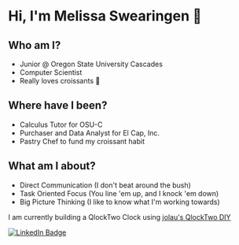 # Hi, I'm Melissa Swearingen 👋

## Who am I?

- Junior @ Oregon State University Cascades
- Computer Scientist 
- Really loves croissants 🥐

## Where have I been?

- Calculus Tutor for OSU-C
- Purchaser and Data Analyst for El Cap, Inc.
- Pastry Chef to fund my croissant habit

## What am I about?

- Direct Communication (I don't beat around the bush)
- Task Oriented Focus (You line 'em up, and I knock 'em down)
- Big Picture Thinking (I like to know what I'm working towards)



I am currently building a QlockTwo Clock using [jolau's QlockTwo DIY](https://github.com/jolau/QlockTwo_DIY "jolau's QlockTwo DIY")


[![LinkedIn Badge](https://img.shields.io/badge/LinkedIn-0077B5?style=for-the-badge&logo=linkedin&logoColor=white)](https://www.linkedin.com/in/melissa-swearingen/)



<!--
**swearingenmj/swearingenmj** is a ✨ _special_ ✨ repository because its `README.md` (this file) appears on your GitHub profile.

Here are some ideas to get you started:

- 🔭 I’m currently working on ...
- 🌱 I’m currently learning ...
- 👯 I’m looking to collaborate on ...
- 🤔 I’m looking for help with ...
- 💬 Ask me about ...
- 📫 How to reach me: ...
- 😄 Pronouns: ...
- ⚡ Fun fact: ...
-->
